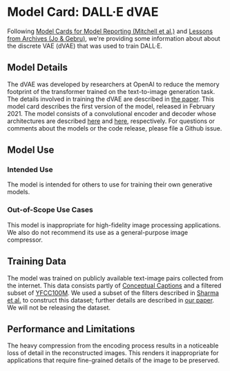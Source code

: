 # Model Card: DALL·E dVAE

Following [Model Cards for Model Reporting (Mitchell et al.)](https://arxiv.org/abs/1810.03993) and [Lessons from
Archives (Jo & Gebru)](https://arxiv.org/pdf/1912.10389.pdf), we're providing some information about about the discrete
VAE (dVAE) that was used to train DALL·E.

## Model Details

The dVAE was developed by researchers at OpenAI to reduce the memory footprint of the transformer trained on the
text-to-image generation task. The details involved in training the dVAE are described in [the paper][dalle_paper]. This
model card describes the first version of the model, released in February 2021. The model consists of a convolutional
encoder and decoder whose architectures are described [here](dall_e/encoder.py) and [here](dall_e/decoder.py), respectively.
For questions or comments about the models or the code release, please file a Github issue.

## Model Use

### Intended Use

The model is intended for others to use for training their own generative models.

### Out-of-Scope Use Cases

This model is inappropriate for high-fidelity image processing applications. We also do not recommend its use as a
general-purpose image compressor.

## Training Data

The model was trained on publicly available text-image pairs collected from the internet. This data consists partly of
[Conceptual Captions][cc] and a filtered subset of [YFCC100M][yfcc100m]. We used a subset of the filters described in
[Sharma et al.][cc_paper] to construct this dataset; further details are described in [our paper][dalle_paper]. We will
not be releasing the dataset.

## Performance and Limitations

The heavy compression from the encoding process results in a noticeable loss of detail in the reconstructed images. This
renders it inappropriate for applications that require fine-grained details of the image to be preserved.

[dalle_paper]: TODO
[cc]: https://ai.google.com/research/ConceptualCaptions
[cc_paper]: https://www.aclweb.org/anthology/P18-1238/
[yfcc100m]: http://projects.dfki.uni-kl.de/yfcc100m/
